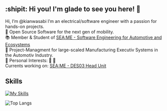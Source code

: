 ## :shipit: Hi you! I'm glade to see you here! :wave:

Hi, I’m @kianwasabi
I’m an electrical/software engineer with a passion for hands-on projects. <br>
👀 Open Source Software for the next gen of mobility. <br>
📚 Member & Student of [SEA:ME - Software Engineering for Automotive and Ecosystems](https://seame.space/) <br>
💼 Project-Managment for large-scaled Manufacturing Executiv Systems in the Automotiv Industry. <br>
:pushpin: Personal Interests: 🎿 🎾 <br>
Currents working on: [SEA:ME - DES03 Head Unit](https://github.com/Lagavulin9/DES_Head-Unit)<br>

## Skills
<!--
<div align="center">
  ![Static Badge](https://img.shields.io/badge/Git-F050532.svg?style=flat&logo=git&logoColor=white)
  ![Static Badge](https://img.shields.io/badge/Github-181717.svg?style=flat&logo=github&logoColor=white)
  ![Static Badge](https://img.shields.io/badge/Docker-2496ED.svg?style=flat&logo=docker&logoColor=white)
  ![Static Badge](https://img.shields.io/badge/Linux-FCC624.svg?style=flat&logo=linux&logoColor=white)
  ![Static Badge](https://img.shields.io/badge/Arduino-00878F.svg?style=flat&logo=arduino&logoColor=white)
  ![Static Badge](https://img.shields.io/badge/RaspberriPi-A22846.svg?style=flat&logo=raspberrypi&logoColor=white)
</div>
-->
<!--
<div align="center">
  ![Static Badge](https://img.shields.io/badge/C-A8B9CC.svg?style=flat&logo=c&logoColor=white)
  ![Static Badge](https://img.shields.io/badge/C++-00599C.svg?style=flat&logo=c%2B%2B&logoColor=white)
  ![Static Badge](https://img.shields.io/badge/Makefile-A42E2B.svg?style=flat&logo=gnu&logoColor=white)
  ![Static Badge](https://img.shields.io/badge/Python-3776AB.svg?style=flat&logo=python&logoColor=white)
  ![Static Badge](https://img.shields.io/badge/HTML5-E34F26.svg?style=flat&logo=html5&logoColor=white)
  ![Static Badge](https://img.shields.io/badge/CSS3-1572B6.svg?style=flat&logo=css3&logoColor=white)
</div>
-->

[![My Skills](https://skillicons.dev/icons?i=git,github,docker,linux,c,cpp,cmake,arduino,raspberrypi,python,html,css&perline=6)](https://skillicons.dev)

![Top Langs](https://github-readme-stats.vercel.app/api/top-langs/?username=kianwasabi&layout=compact&hide=Objective-C,Roff&langs_count=8)
